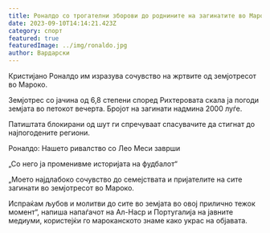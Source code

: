 ```yaml
---
title: Роналдо со трогателни зборови до роднините на загинатите во Мароко
date: 2023-09-10T14:14:21.423Z
category: спорт
featured: true
featuredImage: ../img/ronaldo.jpg
author: Вардарски
---
```

Кристијано Роналдо им изразува сочувство на жртвите од земјотресот во Мароко.

Земјотрес со јачина од 6,8 степени според Рихтеровата скала ја погоди земјата во петокот вечерта. Бројот на загинати надмина 2000 луѓе.

Патиштата блокирани од шут ги спречуваат спасувачите да стигнат до најпогодените региони.

Роналдо: Нашето ривалство со Лео Меси заврши

„Со него ја променивме историјата на фудбалот“

„Моето најдлабоко сочувство до семејствата и пријателите на сите загинати во земјотресот во Мароко.

Испраќам љубов и молитви до сите во земјата во овој прилично тежок момент“, напиша напаѓачот на Ал-Наср и Португалија на јавните медиуми, користејќи го мароканското знаме како украс на објавата.